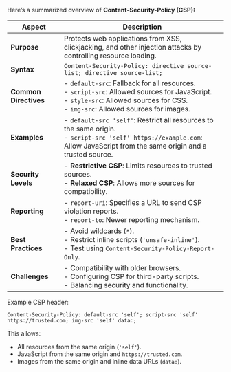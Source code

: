 Here’s a summarized overview of **Content-Security-Policy (CSP):**

| **Aspect**             | **Description**                                                                                   |
|-------------------------|---------------------------------------------------------------------------------------------------|
| **Purpose**            | Protects web applications from XSS, clickjacking, and other injection attacks by controlling resource loading. |
| **Syntax**             | `Content-Security-Policy: directive source-list; directive source-list;`                          |
| **Common Directives**  | - `default-src`: Fallback for all resources. <br> - `script-src`: Allowed sources for JavaScript. <br> - `style-src`: Allowed sources for CSS. <br> - `img-src`: Allowed sources for images. |
| **Examples**           | - `default-src 'self'`: Restrict all resources to the same origin. <br> - `script-src 'self' https://example.com`: Allow JavaScript from the same origin and a trusted source. |
| **Security Levels**    | - **Restrictive CSP**: Limits resources to trusted sources. <br> - **Relaxed CSP**: Allows more sources for compatibility. |
| **Reporting**          | - `report-uri`: Specifies a URL to send CSP violation reports. <br> - `report-to`: Newer reporting mechanism. |
| **Best Practices**     | - Avoid wildcards (`*`). <br> - Restrict inline scripts (`'unsafe-inline'`). <br> - Test using `Content-Security-Policy-Report-Only`. |
| **Challenges**         | - Compatibility with older browsers. <br> - Configuring CSP for third-party scripts. <br> - Balancing security and functionality. |

Example CSP header:
```http
Content-Security-Policy: default-src 'self'; script-src 'self' https://trusted.com; img-src 'self' data:;
``` 

This allows:
- All resources from the same origin (`'self'`).
- JavaScript from the same origin and `https://trusted.com`.
- Images from the same origin and inline data URLs (`data:`).
